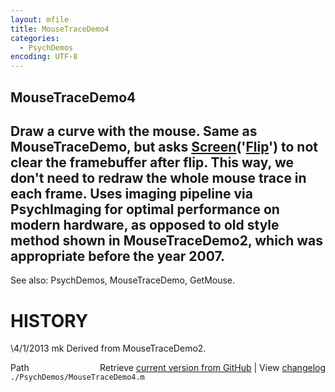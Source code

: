 ```yaml
---
layout: mfile
title: MouseTraceDemo4
categories:
  - PsychDemos
encoding: UTF-8
---
```


MouseTraceDemo4
----

Draw a curve with the mouse. Same as MouseTraceDemo, but asks
[Screen](/docs/Screen)('[Flip](/docs/Flip)') to not clear the framebuffer after flip. This way,
we don't need to redraw the whole mouse trace in each frame.
Uses imaging pipeline via PsychImaging for optimal performance
on modern hardware, as opposed to old style method shown in
MouseTraceDemo2, which was appropriate before the year 2007.
----

See also: PsychDemos, MouseTraceDemo, GetMouse.

# HISTORY

\4/1/2013  mk       Derived from MouseTraceDemo2.


<div class="code_header" style="text-align:right;">
  <span style="float:left;">Path&nbsp;&nbsp;</span> <span class="counter">Retrieve <a href=
  "https://raw.github.com/Psychtoolbox-3/Psychtoolbox-3/beta/./PsychDemos/MouseTraceDemo4.m">current version from GitHub</a> | View <a href=
  "https://github.com/Psychtoolbox-3/Psychtoolbox-3/commits/beta/./PsychDemos/MouseTraceDemo4.m">changelog</a></span>
</div>
<div class="code">
  <code>./PsychDemos/MouseTraceDemo4.m</code>
</div>
